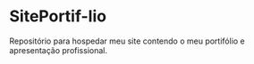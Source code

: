 # SitePortif-lio
Repositório para hospedar meu site contendo o meu portifólio e apresentação profissional. 
